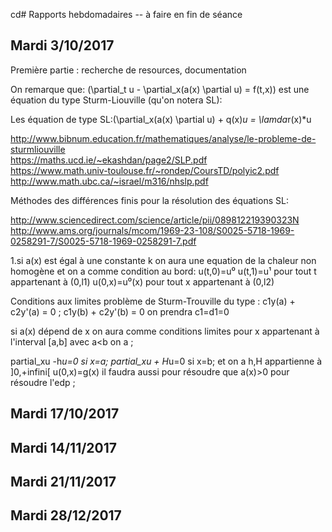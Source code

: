 cd# Rapports hebdomadaires -- à faire en fin de séance
## Mardi 3/10/2017

Première partie : recherche de resources, documentation  

On remarque que:
(\partial_t u - \partial_x(a(x) \partial u) = f(t,x)) est une équation du type Sturm-Liouville (qu'on notera SL):   

Les équation de type SL:(\partial_x(a(x) \partial u) + q(x)*u = \lamda*r(x)*u  

http://www.bibnum.education.fr/mathematiques/analyse/le-probleme-de-sturmliouville  
https://maths.ucd.ie/~ekashdan/page2/SLP.pdf  
https://www.math.univ-toulouse.fr/~rondep/CoursTD/polyic2.pdf  
http://www.math.ubc.ca/~israel/m316/nhslp.pdf  


Méthodes des différences finis pour la résolution des équations SL:  

http://www.sciencedirect.com/science/article/pii/089812219390323N  
http://www.ams.org/journals/mcom/1969-23-108/S0025-5718-1969-0258291-7/S0025-5718-1969-0258291-7.pdf  



1.si a(x) est égal à une constante k on aura une equation de la chaleur non homogène et on a comme condition au bord:
u(t,0)=u⁰
u(t,1)=u¹
pour tout t appartenant à (0,l1)
u(0,x)=u⁰(x) pour tout x appartenant à (0,l2)

Conditions aux limites problème de Sturm-Trouville du type : 
c1y(a) + c2y'(a) = 0 ; c1y(b) + c2y'(b) = 0
on prendra c1=d1=0

si a(x) dépend de x on aura comme conditions limites
pour x appartenant à l'interval [a,b] avec a<b on a ;

partial_xu -h*u=0 si x=a;
partial_xu + H*u=0 si x=b;   et on a h,H appartienne à ]0,+infini[
u(0,x)=g(x)
il faudra aussi pour résoudre que a(x)>0 pour résoudre l'edp ;

## Mardi 17/10/2017
## Mardi 14/11/2017
## Mardi 21/11/2017
## Mardi 28/12/2017
